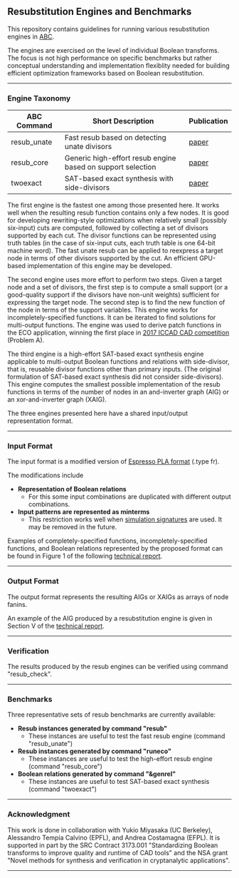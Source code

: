 
## Resubstitution Engines and Benchmarks

This repository contains guidelines for running various resubstitution engines in [ABC](https://github.com/berkeley-abc/abc).

The engines are exercised on the level of individual Boolean transforms. The focus is not high performance on specific benchmarks but rather
conceptual understanding and implementation flexiblity needed for building efficient optimization frameworks based on Boolean resubstitution.

---

### Engine Taxonomy

ABC Command | Short Description | Publication
------------|-------------------|--------------
resub_unate | Fast resub based on detecting unate divisors | [paper](https://people.eecs.berkeley.edu/~alanmi/publications/2021/tcad21_sim.pdf)
resub_core | Generic high-effort resub engine based on support selection | [paper](https://people.eecs.berkeley.edu/~alanmi/publications/2018/dac18_eco.pdf)
twoexact | SAT-based exact synthesis with side-divisors | [paper](https://people.eecs.berkeley.edu/~alanmi/publications/2018/dac18_topo.pdf)

The first engine is the fastest one among those presented here. It works well when the resulting resub function contains only a few nodes.
It is good for developing rewriting-style optimizations when relatively small (possibly six-input) cuts are computed, 
followed by collecting a set of divisors supported by each cut. The divisor functions can be represented using truth tables 
(in the case of six-input cuts, each truth table is one 64-bit machine word).
The fast unate resub can be applied to reexpress a target node in terms of other divisors supported by the cut.
An efficient GPU-based implementation of this engine may be developed.

The second engine uses more effort to perform two steps. Given a target node and a set of divisors, 
the first step is to compute a small support (or a good-quality support if the divisors have non-unit weights)
sufficient for expressing the target node. The second step is to find the new function of the node in terms of the support variables.
This engine works for incompletely-specified functions. It can be iterated to find solutions for multi-output functions.
The engine was used to derive patch functions in the ECO application, winning the first place in [2017 ICCAD CAD competition](https://www.iccad-contest.org/2017/) (Problem A).

The third engine is a high-effort SAT-based exact synthesis engine applicable to multi-output Boolean functions and relations with side-divisor, 
that is, reusable divisor functions other than primary inputs. (The original formulation of SAT-based exact synthesis did not consider side-divisors).
This engine computes the smallest possible implementation of the resub functions in terms of the number of nodes
in an and-inverter graph (AIG) or an xor-and-inverter graph (XAIG).

The three engines presented here have a shared input/output representation format.

---

### Input Format

The input format is a modified version of [Espresso PLA format](https://people.eecs.berkeley.edu/~alanmi/research/espresso/espresso_5.html) (.type fr).

The modifications include
* **Representation of Boolean relations**
  * For this some input combinations are duplicated with different output combinations.
* **Input patterns are represented as minterms**
  * This restriction works well when [simulation signatures](https://people.eecs.berkeley.edu/~alanmi/publications/2024/tech24_resub.pdf) are used. It may be removed in the future.

Examples of completely-specified functions, incompletely-specified functions, and Boolean relations represented by the proposed format 
can be found in Figure 1 of the following [technical report](https://people.eecs.berkeley.edu/~alanmi/publications/2024/tech24_resub.pdf).

---

### Output Format

The output format represents the resulting AIGs or XAIGs as arrays of node fanins.

An example of the AIG produced by a resubstitution engine is given in Section V of the [technical report](https://people.eecs.berkeley.edu/~alanmi/publications/2024/tech24_resub.pdf).

---

### Verification

The results produced by the resub engines can be verified using command "resub_check".

---

### Benchmarks

Three representative sets of resub benchmarks are currently available:
* **Resub instances generated by command "resub"**
  * These instances are useful to test the fast resub engine (command "resub_unate")
* **Resub instances generated by command "runeco"**
  * These instances are useful to test the high-effort resub engine (command "resub_core")
* **Boolean relations generated by command "&genrel"**
  * These instances are useful to test SAT-based exact synthesis (command "twoexact")

---

### Acknowledgment

This work is done in collaboration with Yukio Miyasaka (UC Berkeley), Alessandro Tempia Calvino (EPFL), and Andrea Costamagna (EFPL). 
It is supported in part by the SRC Contract 3173.001 "Standardizing Boolean transforms to improve quality and runtime of CAD tools"
and the NSA grant "Novel methods for synthesis and verification in cryptanalytic applications".

---



